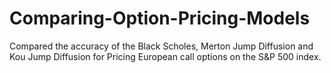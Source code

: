 # Comparing-Option-Pricing-Models
Compared the accuracy of the Black Scholes, Merton Jump Diffusion and Kou Jump Diffusion for Pricing European call options on the S&P 500 index.
